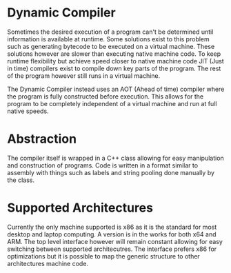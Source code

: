 Dynamic Compiler
================

Sometimes the desired execution of a program can't be determined until information is available at runtime. Some solutions exist to this problem such as generating bytecode to be executed on a virtual machine. These solutions however are slower than executing native machine code. To keep runtime flexibility but achieve speed closer to native machine code JIT (Just in time) compilers exist to compile down key parts of the program. The rest of the program however still runs in a virtual machine.

The Dynamic Compiler instead uses an AOT (Ahead of time) compiler where the program is fully constructed before execution. This allows for the program to be completely independent of a virtual machine and run at full native speeds.

Abstraction
================
The compiler itself is wrapped in a C++ class allowing for easy manipulation and construction of programs. Code is written in a format similar to assembly with things such as labels and string pooling done manually by the class.

Supported Architectures
=================

Currently the only machine supported is x86 as it is the standard for most desktop and laptop computing. A version is in the works for both x64 and ARM. The top level interface however will remain constant allowing for easy switching between supported architecutres. The interface prefers x86 for optimizations but it is possible to map the generic structure to other architectures machine code.
